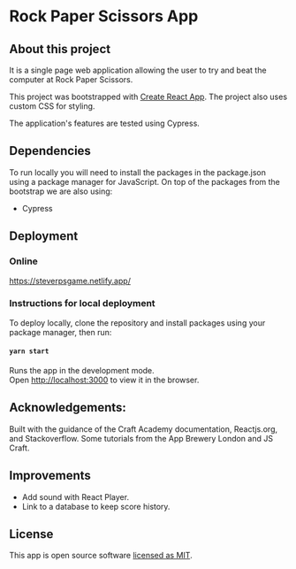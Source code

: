 # Rock Paper Scissors App

## About this project
It is a single page web application allowing the user to try and beat the computer at Rock Paper Scissors.

This project was bootstrapped with [Create React App](https://github.com/facebook/create-react-app).
The project also uses custom CSS for styling.

The application's features are tested using Cypress.

## Dependencies
To run locally you will need to install the packages in the package.json using a package manager for JavaScript.
On top of the packages from the bootstrap we are also using:
- Cypress



## Deployment
### Online
https://steverpsgame.netlify.app/
### Instructions for local deployment
To deploy locally, clone the repository and install packages using your package manager, then run:
#### `yarn start`

Runs the app in the development mode.<br />
Open [http://localhost:3000](http://localhost:3000) to view it in the browser.

## Acknowledgements:<br>
Built with the guidance of the Craft Academy documentation, Reactjs.org, and Stackoverflow.
Some tutorials from the App Brewery London and JS Craft.

## Improvements
- Add sound with React Player.
- Link to a database to keep score history.

## License
This app is open source software [licensed as MIT](https://mit-license.org/).
